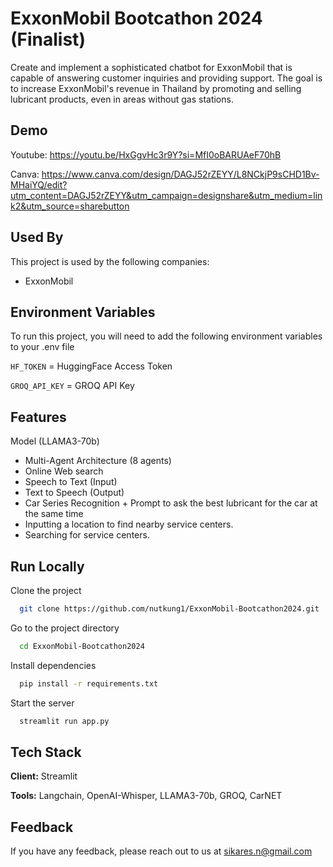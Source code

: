 
# ExxonMobil Bootcathon 2024 (Finalist)

Create and implement a sophisticated chatbot for ExxonMobil that is capable of answering customer inquiries and providing support. The goal is to increase ExxonMobil's revenue in Thailand by promoting and selling lubricant products, even in areas without gas stations.


## Demo

Youtube: https://youtu.be/HxGgvHc3r9Y?si=MfI0oBARUAeF70hB

Canva: https://www.canva.com/design/DAGJ52rZEYY/L8NCkjP9sCHD1Bv-MHaiYQ/edit?utm_content=DAGJ52rZEYY&utm_campaign=designshare&utm_medium=link2&utm_source=sharebutton


## Used By

This project is used by the following companies:

- ExxonMobil


## Environment Variables

To run this project, you will need to add the following environment variables to your .env file

`HF_TOKEN` = HuggingFace Access Token

`GROQ_API_KEY` = GROQ API Key


## Features

Model (LLAMA3-70b)
- Multi-Agent Architecture (8 agents)
- Online Web search
- Speech to Text (Input)
- Text to Speech (Output)
- Car Series Recognition + Prompt to ask the best lubricant for the car at the same time
- Inputting a location to find nearby service centers.
- Searching for service centers.


## Run Locally

Clone the project

```bash
  git clone https://github.com/nutkung1/ExxonMobil-Bootcathon2024.git
```

Go to the project directory

```bash
  cd ExxonMobil-Bootcathon2024
```

Install dependencies

```bash
  pip install -r requirements.txt
```

Start the server

```bash
  streamlit run app.py
```


## Tech Stack

**Client:** Streamlit

**Tools:** Langchain, OpenAI-Whisper, LLAMA3-70b, GROQ, CarNET


## Feedback

If you have any feedback, please reach out to us at sikares.n@gmail.com